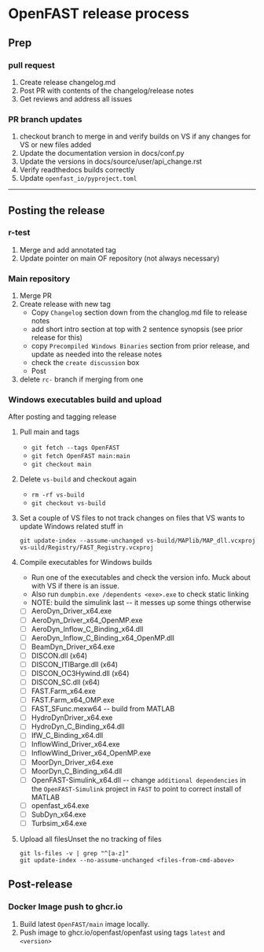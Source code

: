# OpenFAST release process

## Prep
### pull request
1. Create release changelog.md
2. Post PR with contents of the changelog/release notes
3. Get reviews and address all issues

### PR branch updates
1. checkout branch to merge in and verify builds on VS if any changes for VS or new files added
2. Update the documentation version in docs/conf.py
3. Update the versions in docs/source/user/api_change.rst
4. Verify readthedocs builds correctly
5. Update `openfast_io/pyproject.toml`

****

## Posting the release
### r-test
1. Merge and add annotated tag
2. Update pointer on main OF repository (not always necessary)

### Main repository
1. Merge PR
2. Create release with new tag
   * Copy `Changelog` section down from the changlog.md file to release notes
   * add short intro section at top with 2 sentence synopsis (see prior release for this)
   * copy `Precompiled Windows Binaries` section from prior release, and update as needed into the release notes
   * check the `create discussion` box
   * Post
3. delete `rc-` branch if merging from one

### Windows executables build and upload
After posting and tagging release
1. Pull main and tags
   * `git fetch --tags OpenFAST`
   * `git fetch OpenFAST main:main`
   * `git checkout main`
2. Delete `vs-build` and checkout again
   * `rm -rf vs-build`
   * `git checkout vs-build`
3. Set a couple of VS files to not track changes on files that VS wants to update Windows related stuff in
      ```
   git update-index --assume-unchanged vs-build/MAPlib/MAP_dll.vcxproj vs-uild/Registry/FAST_Registry.vcxproj
   ```

4. Compile executables for Windows builds
   * Run one of the executables and check the version info. Muck about with VS if there is an issue.
   * Also run `dumpbin.exe /dependents <exe>.exe` to check static linking
   * NOTE: build the simulink last -- it messes up some things otherwise
    - [ ] AeroDyn_Driver_x64.exe
    - [ ] AeroDyn_Driver_x64_OpenMP.exe
    - [ ] AeroDyn_Inflow_C_Binding_x64.dll
    - [ ] AeroDyn_Inflow_C_Binding_x64_OpenMP.dll
    - [ ] BeamDyn_Driver_x64.exe
    - [ ] DISCON.dll (x64)
    - [ ] DISCON_ITIBarge.dll (x64)
    - [ ] DISCON_OC3Hywind.dll (x64)
    - [ ] DISCON_SC.dll (x64)
    - [ ] FAST.Farm_x64.exe
    - [ ] FAST.Farm_x64_OMP.exe
    - [ ] FAST_SFunc.mexw64 -- build from MATLAB
    - [ ] HydroDynDriver_x64.exe
    - [ ] HydroDyn_C_Binding_x64.dll
    - [ ] IfW_C_Binding_x64.dll
    - [ ] InflowWind_Driver_x64.exe
    - [ ] InflowWind_Driver_x64_OpenMP.exe
    - [ ] MoorDyn_Driver_x64.exe
    - [ ] MoorDyn_C_Binding_x64.dll
    - [ ] OpenFAST-Simulink_x64.dll -- change `additional dependencies` in the `OpenFAST-Simulink` project in `FAST` to point to correct install of MATLAB
    - [ ] openfast_x64.exe
    - [ ] SubDyn_x64.exe
    - [ ] Turbsim_x64.exe

5. Upload all filesUnset the no tracking of files
   ```
   git ls-files -v | grep "^[a-z]"
   git update-index --no-assume-unchanged <files-from-cmd-above>
   ```
## Post-release
### Docker Image push to ghcr.io
1. Build latest `OpenFAST/main` image locally.
2. Push image to ghcr.io/openfast/openfast using tags `latest` and `<version>`


